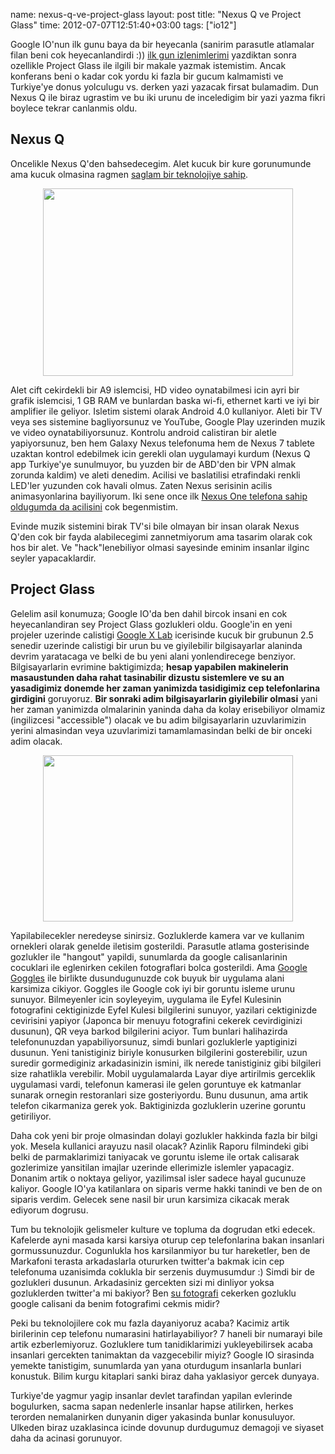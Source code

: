 name: nexus-q-ve-project-glass
layout: post
title: "Nexus Q ve Project Glass"
time: 2012-07-07T12:51:40+03:00
tags: ["io12"]

<p>Google IO'nun ilk gunu baya da bir heyecanla (sanirim parasutle atlamalar filan beni cok heyecanlandirdi :)) <a href="http://blog.tayfunsen.com/2012/06/google-io---ilk-gun-izlenimleri.html">ilk gun izlenimlerimi</a> yazdiktan sonra ozellikle Project Glass ile ilgili bir makale yazmak istemistim. Ancak konferans beni o kadar cok yordu ki fazla bir gucum kalmamisti ve Turkiye'ye donus yolculugu vs. derken yazi yazacak firsat bulamadim. Dun Nexus Q ile biraz ugrastim ve bu iki urunu de inceledigim bir yazi yazma fikri boylece tekrar canlanmis oldu.</p>

<h2>Nexus Q</h2>
<p>Oncelikle Nexus Q'den bahsedecegim. Alet kucuk bir kure gorunumunde ama kucuk olmasina ragmen <a href="http://support.google.com/nexus/bin/answer.py?hl=en&answer=2665901&topic=2372094&ctx=topic">saglam bir teknolojiye sahip</a>.</p>

<div class="seperator" style="clear: both; text-align: center;"><a href="https://picasaweb.google.com/lh/photo/oA9zXF6HLGTjiwClw5yJMdMTjNZETYmyPJy0liipFm0?feat=embedwebsite"><img src="https://lh4.googleusercontent.com/-8XENWcmxrQo/T_gKW2YM9cI/AAAAAAAAB9k/6De8AUgZC7I/s400/IMG_20120707_124700.jpg" height="300" width="400" /></a></div>

<p>Alet cift cekirdekli bir A9 islemcisi, HD video oynatabilmesi icin ayri bir grafik islemcisi, 1 GB RAM ve bunlardan baska wi-fi, ethernet karti ve iyi bir amplifier ile geliyor. Isletim sistemi olarak Android 4.0 kullaniyor. Aleti bir TV veya ses sistemine bagliyorsunuz ve YouTube, Google Play uzerinden muzik ve video oynatabiliyorsunuz. Kontrolu android calistiran bir aletle yapiyorsunuz, ben hem Galaxy Nexus telefonuma hem de Nexus 7 tablete uzaktan kontrol edebilmek icin gerekli olan uygulamayi kurdum (Nexus Q app Turkiye'ye sunulmuyor, bu yuzden bir de ABD'den bir VPN almak zorunda kaldim) ve aleti denedim. Acilisi ve baslatilisi etrafindaki renkli LED'ler yuzunden cok havali olmus. Zaten Nexus serisinin acilis animasyonlarina bayiliyorum. Iki sene once ilk <a href="http://www.youtube.com/watch?v=Fiaf7yHjkMk">Nexus One telefona sahip oldugumda da acilisini</a> cok begenmistim.</p>

<p>Evinde muzik sistemini birak TV'si bile olmayan bir insan olarak Nexus Q'den cok bir fayda alabilecegimi zannetmiyorum ama tasarim olarak cok hos bir alet. Ve "hack"lenebiliyor olmasi sayesinde eminim insanlar ilginc seyler yapacaklardir.</p>

<h2>Project Glass</h2>

<p>Gelelim asil konumuza; Google IO'da ben dahil bircok insani en cok heyecanlandiran sey Project Glass gozlukleri oldu. Google'in en yeni projeler uzerinde calistigi <a href="http://en.wikipedia.org/wiki/Google_X_Lab">Google X Lab</a> icerisinde kucuk bir grubunun 2.5 senedir uzerinde calistigi bir urun bu ve giyilebilir bilgisayarlar alaninda devrim yaratacaga ve belki de bu yeni alani yonlendirecege benziyor. Bilgisayarlarin evrimine baktigimizda; <strong>hesap yapabilen makinelerin masaustunden daha rahat tasinabilir dizustu sistemlere ve su an yasadigimiz donemde her zaman yanimizda tasidigimiz cep telefonlarina girdigini</strong> goruyoruz. <strong>Bir sonraki adim bilgisayarlarin giyilebilir olmasi</strong> yani her zaman yanimizda olmalarinin yaninda daha da kolay erisebiliyor olmamiz (ingilizcesi "accessible") olacak ve bu adim bilgisayarlarin uzuvlarimizin yerini almasindan veya uzuvlarimizi tamamlamasindan belki de bir onceki adim olacak.</p>

<div class="seperator" style="clear: both; text-align: center;"><a href="https://picasaweb.google.com/lh/photo/GMwCrlbVEO-w7k3NduwJ7tMTjNZETYmyPJy0liipFm0?feat=embedwebsite"><img src="https://lh5.googleusercontent.com/-tw9jddWuaN0/T_gWe6ahEYI/AAAAAAAAB-A/ItWBxItytpI/s400/DSCF0213.JPG" height="266" width="400" /></a></div>

<p>Yapilabilecekler neredeyse sinirsiz. Gozluklerde kamera var ve kullanim ornekleri olarak genelde iletisim gosterildi. Parasutle atlama gosterisinde gozlukler ile "hangout" yapildi, sunumlarda da google calisanlarinin cocuklari ile eglenirken cekilen fotograflari bolca gosterildi. Ama <a href="http://en.wikipedia.org/wiki/Google_Goggles">Google Goggles</a> ile birlikte dusundugunuzde cok buyuk bir uygulama alani karsimiza cikiyor. Goggles ile Google cok iyi bir goruntu isleme urunu sunuyor. Bilmeyenler icin soyleyeyim, uygulama ile Eyfel Kulesinin fotografini cektiginizde Eyfel Kulesi bilgilerini sunuyor, yazilari cektiginizde cevirisini yapiyor (Japonca bir menuyu fotografini cekerek cevirdiginizi dusunun), QR veya barkod bilgilerini aciyor. Tum bunlari halihazirda telefonunuzdan yapabiliyorsunuz, simdi bunlari gozluklerle yaptiginizi dusunun. Yeni tanistiginiz biriyle konusurken bilgilerini gosterebilir, uzun suredir gormediginiz arkadasinizin ismini, ilk nerede tanistiginiz gibi bilgileri size rahatlikla verebilir. Mobil uygulamalarda Layar diye artirilmis gerceklik uygulamasi vardi, telefonun kamerasi ile gelen goruntuye ek katmanlar sunarak ornegin restoranlari size gosteriyordu. Bunu dusunun, ama artik telefon cikarmaniza gerek yok. Baktiginizda gozluklerin uzerine goruntu getiriliyor.</p>

<p>Daha cok yeni bir proje olmasindan dolayi gozlukler hakkinda fazla bir bilgi yok. Mesela kullanici arayuzu nasil olacak? Azinlik Raporu filmindeki gibi belki de parmaklarimizi taniyacak ve goruntu isleme ile ortak calisarak gozlerimize yansitilan imajlar uzerinde ellerimizle islemler yapacagiz. Donanim artik o noktaya geliyor, yazilimsal isler sadece hayal gucunuze kaliyor. Google IO'ya katilanlara on siparis verme hakki tanindi ve ben de on siparis verdim.  Gelecek sene nasil bir urun karsimiza cikacak merak ediyorum dogrusu.
</p>

<p>Tum bu teknolojik gelismeler kulture ve topluma da dogrudan etki edecek. Kafelerde ayni masada karsi karsiya oturup cep telefonlarina bakan insanlari gormussunuzdur. Cogunlukla hos karsilanmiyor bu tur hareketler, ben de Markafoni terasta arkadaslarla otururken twitter'a bakmak icin cep telefonuma uzanisimda coklukla bir serzenis duymusumdur :) Simdi bir de gozlukleri dusunun. Arkadasiniz gercekten sizi mi dinliyor yoksa gozluklerden twitter'a mi bakiyor? Ben <a href="https://picasaweb.google.com/lh/photo/yhwXWUYZ0PDwv8_QMINL-dMTjNZETYmyPJy0liipFm0?feat=directlink">su fotografi</a> cekerken gozluklu google calisani da benim fotografimi cekmis midir?</p>

<p>Peki bu teknolojilere cok mu fazla dayaniyoruz acaba? Kacimiz artik birilerinin cep telefonu numarasini hatirlayabiliyor? 7 haneli bir numarayi bile artik ezberlemiyoruz. Gozluklere tum tanidiklarimizi yukleyebilirsek acaba insanlari gercekten tanimaktan da vazgecebilir miyiz? Google IO sirasinda yemekte tanistigim, sunumlarda yan yana oturdugum insanlarla bunlari konustuk. Bilim kurgu kitaplari sanki biraz daha yaklasiyor gercek dunyaya.
</p>

<p>Turkiye'de yagmur yagip insanlar devlet tarafindan yapilan evlerinde bogulurken, sacma sapan nedenlerle insanlar hapse atilirken, herkes terorden nemalanirken dunyanin diger yakasinda bunlar konusuluyor. Ulkeden biraz uzaklasinca icinde dovunup durdugumuz demagoji ve siyaset daha da acinasi gorunuyor.</p>
